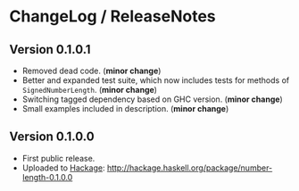 # ChangeLog / ReleaseNotes


## Version 0.1.0.1

* Removed dead code. (**minor change**)
* Better and expanded test suite, which now includes tests for methods of
  `SignedNumberLength`. (**minor change**)
* Switching tagged dependency based on GHC version. (**minor change**)
* Small examples included in description. (**minor change**)


## Version 0.1.0.0

* First public release.
* Uploaded to [Hackage][]: <http://hackage.haskell.org/package/number-length-0.1.0.0>



[Hackage]:
  http://hackage.haskell.org/
  "HackageDB (or just Hackage) is a collection of releases of Haskell packages."
